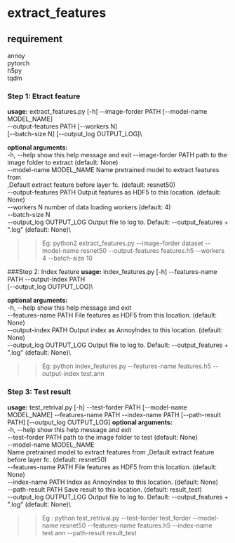 # extract_features

## requirement
annoy\
pytorch\
h5py\
tqdm

### Step 1: Etract feature 
**usage:** extract_features.py [-h] --image-forder PATH [--model-name MODEL_NAME]\
                           --output-features PATH [--workers N]\
                           [--batch-size N] [--output_log OUTPUT_LOG]\

**optional arguments:**\
  -h, --help            show this help message and exit
  --image-forder PATH   path to the image folder to extract (default: None)\
  --model-name MODEL_NAME
                        Name pretrained model to extract features from\
                        ,Default extract feature before layer fc. (default:
                        resnet50)\
  --output-features PATH
                        Output features as HDF5 to this location. (default:
                        None)\
  --workers N           number of data loading workers (default: 4)\
  --batch-size N\
  --output_log OUTPUT_LOG
                        Output file to log to. Default: --output_features +
                        ".log" (default: None)\
                     
                     
>>Eg:
python2 extract_features.py --image-forder dataset --model-name resnet50 --output-features features.h5 --workers 4 --batch-size 10

###Step 2: Index feature 
**usage:** index_features.py [-h] --features-name PATH --output-index PATH\
                         [--output_log OUTPUT_LOG]\

**optional arguments:**\
  -h, --help            show this help message and exit\
  --features-name PATH  File features as HDF5 from this location. (default:
                        None)\
  --output-index PATH   Output index as AnnoyIndex to this location. (default:
                        None)\
  --output_log OUTPUT_LOG
                        Output file to log to. Default: --output_features +
                        ".log" (default: None)\
                        
>>Eg:
python index_features.py --features-name features.h5 --output-index test.ann
### Step 3: Test result

**usage:** test_retrival.py [-h] --test-forder PATH [--model-name MODEL_NAME]
                        --features-name PATH --index-name PATH
                        [--path-result PATH] [--output_log OUTPUT_LOG]
**optional arguments:**\
  -h, --help            show this help message and exit\
  --test-forder PATH    path to the image folder to test (default: None)\
  --model-name MODEL_NAME\
                        Name pretrained model to extract features from
                        ,Default extract feature before layer fc. (default:
                        resnet50)\
  --features-name PATH  File features as HDF5 from this location. (default:
                        None)\
  --index-name PATH     Index as AnnoyIndex to this location. (default: None)\
  --path-result PATH    Save result to this location. (default: result_test)\
  --output_log OUTPUT_LOG
                        Output file to log to. Default: --output_features +
                        ".log" (default: None)\

>>Eg :
python test_retrival.py --test-forder test_forder --model-name resnet50 --features-name features.h5 --index-name test.ann --path-result result_test
